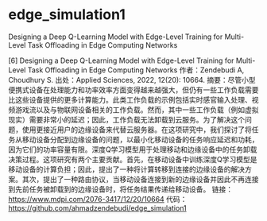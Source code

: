 # edge_simulation1
Designing a Deep Q-Learning Model with Edge-Level Training for Multi-Level Task Offloading in Edge Computing Networks


[6] Designing a Deep Q-Learning Model with Edge-Level Training for Multi-Level Task Offloading in Edge Computing Networks
作者：Zendebudi A, Choudhury S.
出处：Applied Sciences, 2022, 12(20): 10664.
摘要：尽管小型便携式设备在处理能力和功率效率方面变得越来越强大，但仍有一些工作负载需要比这些设备提供的更多计算能力。此类工作负载的示例包括实时感官输入处理、视频游戏流以及与物联网设备相关的工作负载。然而，其中一些工作负载（例如虚拟现实）需要非常小的延迟；因此，工作负载无法卸载到云服务。为了解决这个问题，使用更接近用户的边缘设备来代替云服务器。在这项研究中，我们探讨了将任务从移动设备分配到边缘设备的问题，以最小化移动设备的任务响应延迟和功耗，因为它们的功率容量有限。深度Q学习模型用于处理移动和边缘设备中的任务卸载决策过程。这项研究有两个主要贡献。首先，在移动设备中训练深度Q学习模型是移动设备的计算负担；因此，提出了一种将计算转移到连接的边缘设备的解决方案。其次，提出了一种路由协议，当移动设备连接到新的边缘设备并因此不再连接到先前任务被卸载到的边缘设备时，将任务结果传递给移动设备。
链接：
https://www.mdpi.com/2076-3417/12/20/10664
代码：
https://github.com/ahmadzendebudi/edge_simulation1
